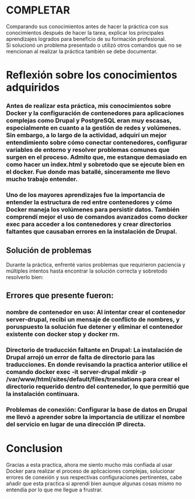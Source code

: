 # COMPLETAR  
Comparando sus conocimientos antes de hacer la práctica con sus conocimientos después de hacer la tarea, explicar los principales aprendizajes logrados para beneficio de su formación profesional.  
Si solucionó un problema presentado o utilizó otros comandos que no se mencionan al realizar la práctica también se debe documentar.


# Reflexión sobre los conocimientos adquiridos

### Antes de realizar esta práctica, mis conocimientos sobre Docker y la configuración de contenedores para aplicaciones complejas como Drupal y PostgreSQL eran muy escasas, especialmente en cuanto a la gestión de redes y volúmenes. Sin embargo, a lo largo de la actividad, adquirí un mejor entendimiento sobre cómo conectar contenedores, configurar variables de entorno y resolver problemas comunes que surgen en el proceso. Admito que, me estanque demasiado en como hacer un index.html y sobretodo que se ejecute bien en el docker. Fue donde mas batallé, sinceramente me llevo mucho trabajo entender.

### Uno de los mayores aprendizajes fue la importancia de entender la estructura de red entre contenedores y cómo Docker maneja los volúmenes para persistir datos. También comprendí mejor el uso de comandos avanzados como docker exec para acceder a los contenedores y crear directorios faltantes que causaban errores en la instalación de Drupal.

## Solución de problemas

Durante la práctica, enfrenté varios problemas que requirieron paciencia y múltiples intentos hasta encontrar la solución correcta y sobretodo resolverlo bien:

## Errores que presente fueron:

### nombre de contenedor en uso: Al intentar crear el contenedor server-drupal, recibi un mensaje de conflicto de nombres, y poruspuesto la solución fue detener y eliminar el contenedor existente con docker stop y docker rm.

### Directorio de traducción faltante en Drupal: La instalación de Drupal arrojó un error de falta de directorio para las traducciones. En donde revisando la practica anterior utilice el comando docker exec -it server-drupal mkdir -p /var/www/html/sites/default/files/translations para crear el directorio requerido dentro del contenedor, lo que permitió que la instalación continuara.

### Problemas de conexión: Configurar la base de datos en Drupal me llevó a aprender sobre la importancia de utilizar el nombre del servicio en lugar de una dirección IP directa.

# Conclusion 
Gracias a esta practica, ahora me siento mucho más confiada al usar Docker para realizar el proceso de aplicaciones complejas, solucionar errores de conexión y sus respectivas configuraciones pertinentes, cabe añadir que esta practica si aprendi bien aunque algunas cosas mismo no entendia por lo que me llegue a frustrar.

